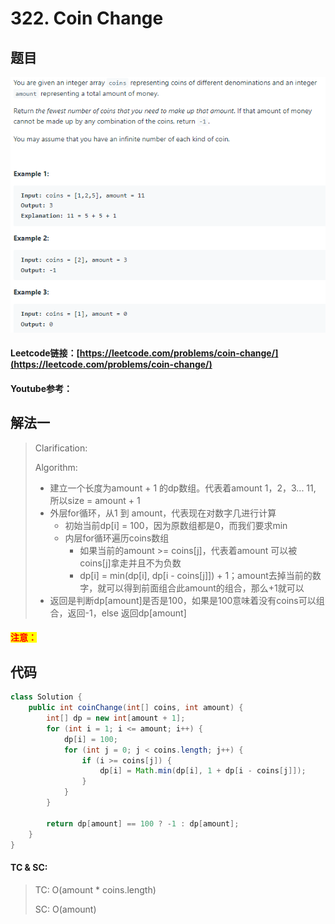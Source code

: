 # 322. Coin Change

## 题目

![](<../../.gitbook/assets/image (35).png>)

#### Leetcode链接：[https://leetcode.com/problems/coin-change/](https://leetcode.com/problems/coin-change/)

#### Youtube参考：

## 解法一

> Clarification:&#x20;
>
> Algorithm:&#x20;
>
> * 建立一个长度为amount + 1 的dp数组。代表着amount 1，2，3... 11, 所以size = amount + 1
> * 外层for循环，从1 到 amount，代表现在对数字几进行计算
>   * 初始当前dp\[i] = 100，因为原数组都是0，而我们要求min
>   * 内层for循环遍历coins数组
>     * 如果当前的amount >= coins\[j]，代表着amount 可以被coins\[j]拿走并且不为负数
>     * dp\[i] = min(dp\[i], dp\[i - coins\[j]]) + 1；amount去掉当前的数字，就可以得到前面组合此amount的组合，那么+1就可以
> * 返回是判断dp\[amount]是否是100，如果是100意味着没有coins可以组合，返回-1，else 返回dp\[amount]

#### <mark style="color:red;">注意：</mark>

## 代码

```java
class Solution {
    public int coinChange(int[] coins, int amount) {
        int[] dp = new int[amount + 1];
        for (int i = 1; i <= amount; i++) {
            dp[i] = 100;
            for (int j = 0; j < coins.length; j++) {
                if (i >= coins[j]) {
                    dp[i] = Math.min(dp[i], 1 + dp[i - coins[j]]);
                }
            }
        }
        
        return dp[amount] == 100 ? -1 : dp[amount];
    }
}
```

#### TC & SC:&#x20;

> TC: O(amount \* coins.length)
>
> SC: O(amount)
